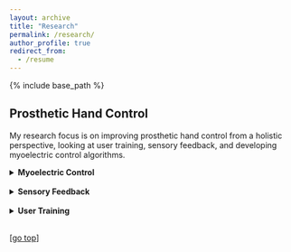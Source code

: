 ```yaml
---
layout: archive
title: "Research"
permalink: /research/
author_profile: true
redirect_from:
  - /resume
---
```


{% include base_path %}

## Prosthetic Hand Control

My research focus is on improving prosthetic hand control from a holistic perspective, looking at user training, sensory feedback, and developing myoelectric control algorithms.

<details>
  <summary><strong>Myoelectric Control</strong></summary>

  <strong>Control with Minimal Data</strong><br>
  <img src="https://dchappell2203.github.io//images/research/wass_discrete.gif" align="left" width="600px">
  Prosthetic hands
  <br>

  <strong>Embedded Deep Learning-Based Control</strong><br>
  <img src="https://dchappell2203.github.io//images/research/embedded.png" align="left" width="300px">
  Prosthetic hands
  <br>

</details>
<br>
<details>
  <summary><strong>Sensory Feedback</strong></summary>

  <strong>Haptic Feedback Armband Development</strong><br>
  <img src="https://dchappell2203.github.io//images/research/haptic_armband.png" align="left" width="800px">
  Prosthetic hands
  <br>

</details>
<br>
<details>
  <summary><strong>User Training</strong></summary>

  <strong>Virtual Reality Training</strong><br>
  <img src="https://dchappell2203.github.io//images/research/vr_training.png" align="left" width="300px">
  Prosthetic hands
  <br>
</details>
<br>

[[go top](https://dchappell2203.github.io/research/)]  
